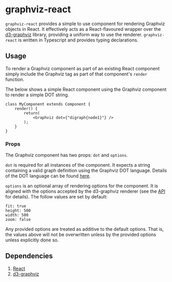 # graphviz-react
`graphviz-react` provides a simple to use component for rendering Graphviz objects in React. It effectively acts as a React-flavoured wrapper over the [d3-graphviz](https://www.npmjs.com/package/d3-graphviz) library, providing a uniform way to use the renderer. `graphviz-react` is written in Typescript and provides typing declarations. 

## Usage
To render a Graphviz component as part of an existing React component simply include the Graphviz tag as part of that component's `render` function.

The below shows a simple React component using the Graphviz component to render a simple DOT string.
```
class MyComponent extends Component {
    render() {
        return(
            <Graphviz dot={"digraph{node1}"} />
        );
    }
}
```

### Props
The Graphviz component has two props: `dot` and `options`.

`dot` is required for all instances of the component. It expects a string containing a valid graph definition using the Graphviz DOT language. Details of the DOT language can be found [here](https://graphviz.gitlab.io/_pages/doc/info/lang.html).

`options` is an optional array of rendering options for the component. It is aligned with the options accepted by the d3-graphviz renderer (see the [API](https://www.npmjs.com/package/d3-graphviz#creating-a-graphviz-renderer) for details). The follow values are set by default:
```        
fit: true
height: 500
width: 500
zoom: false
```
Any provided options are treated as additive to the default options. That is, the values above will not be overwritten unless by the provided options unless explicitly done so.

## Dependencies
1. [React](https://www.npmjs.com/package/react)
2. [d3-graphviz](https://www.npmjs.com/package/d3-graphviz)